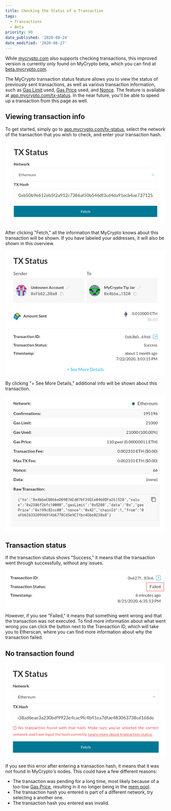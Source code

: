 ```yaml
---
title: Checking the Status of a Transaction
tags:
  - Transactions
  - Beta
priority: 90
date_published: '2020-08-24'
date_modified: '2020-08-27'
---
```


<Alert>

While [mycrypto.com](https://mycrypto.com/) also supports checking transactions, this improved version is currently only found on MyCrypto beta, which you can find at [beta.mycrypto.com](https://beta.mycrypto.com/).

</Alert>

The MyCrypto transaction status feature allows you to view the status of previously sent transactions, as well as various transaction information, such as [Gas Limit](/how-to/sending/how-to-know-what-gas-limit-to-use) used, [Gas Price](/how-to/sending/how-to-know-what-gas-price-to-use) used, and [Nonce](/general-knowledge/ethereum-blockchain/what-is-nonce). The feature is available at [app.mycrypto.com/tx-status](https://app.mycrypto.com/tx-status). In the near future, you'll be able to speed up a transaction from this page as well.

## Viewing transaction info

To get started, simply go to [app.mycrypto.com/tx-status](https://app.mycrypto.com/tx-status), select the network of the transaction that you wish to check, and enter your transaction hash.

![Enter a transaction hash](../../assets/how-to/sending/checking-the-status-of-a-transaction/enter-tx-hash.png)

After clicking "Fetch," all the information that MyCrypto knows about this transaction will be shown. If you have labeled your addresses, it will also be shown in this overview.

![Transaction info shown](../../assets/how-to/sending/checking-the-status-of-a-transaction/tx-info-shown.png)

By clicking "+ See More Details," additional info will be shown about this transaction.

![More details](../../assets/how-to/sending/checking-the-status-of-a-transaction/more-details.png)

## Transaction status

If the transaction status shows "Success," it means that the transaction went through successfully, without any issues.

![Transaction failed](../../assets/how-to/sending/checking-the-status-of-a-transaction/tx-status-failed.png)

 However, if you see "Failed," it means that something went wrong and that the transaction was not executed. To find more information about what went wrong you can click the button next to the Transaction ID, which will take you to Etherscan, where you can find more information about why the transaction failed.

## No transaction found

![No transaction found](../../assets/how-to/sending/checking-the-status-of-a-transaction/no-tx-found.png)

If you see this error after entering a transaction hash, it means that it was not found in MyCrypto's nodes. This could have a few different reasons:

* The transaction was pending for a long time, most likely because of a too-low [Gas Price](/how-to/sending/how-to-know-what-gas-price-to-use), resulting in it no longer being in the [mem pool](/general-knowledge/ethereum-blockchain/what-is-gas).
* The transaction hash you entered is part of a different network, try selecting a another one.
* The transaction hash you entered was invalid.
